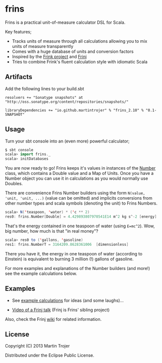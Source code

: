 # frins

Frins is a practical unit-of-measure calculator DSL for Scala.

Key features;

* Tracks units of measure through all calculations allowing you to mix units of measure transparently
* Comes with a huge database of units and conversion factors
* Inspired by the [Frink project](http://futureboy.us/frinkdocs/) and [Frinj](https://github.com/martintrojer/frinj)
* Tries to combine Frink's fluent calculation style with idiomatic Scala

## Artifacts

Add the following lines to your build.sbt

```
resolvers += "Sonatype snapshots" at "http://oss.sonatype.org/content/repositories/snapshots/"

libraryDependencies += "io.github.martintrojer" % "frins_2.10" % "0.1-SNAPSHOT"
```

## Usage

Turn your sbt console into an (even more) powerful calculator;

```scala
$ sbt console
scala> import frins._
scala> initDatabases
```

You are now ready to go! Frins keeps it's values in instances of the [Number](https://github.com/martintrojer/frins/blob/master/src/main/scala/frins/Number.scala) class, which contains a Double value and a Map of Units. Once you have a Number object you can use it in calculations as you would normally use Doubles.

There are convenience Frins Number builders using the form `N(value, 'unit, 'unit, ...)` (value can be omitted) and implicits conversions from other number types and scala symbols (denoting the unit) to Frins Numbers.

```scala
scala> N('teaspoon, 'water) * ('c ** 2)
res0: frins.Number[Double] = 4.429893807970541E14 m^2 kg s^-2 [energy]
```

That's the energy contained in one teaspoon of water (using `E=mc^2`). Wow, big number, how much is that "in real money"?

```scala
scala> res0 to ('gallons, 'gasoline)
res1: frins.NumberT = 3164209.8628361006  [dimensionless]
```

There you have it, the energy in one teaspoon of water (according to Einstein) is equivalent to burning 3 million (!) gallons of gasoline.

For more examples and explanations of the Number builders (and more!) see the example calculations below.

## Examples

* See [example calculations](https://github.com/martintrojer/frins/blob/master/src/main/scala/frins/ExampleCalculations.scala) for ideas (and some laughs)...

* [Video of a Frinj talk](http://skillsmatter.com/podcast/home/frinj-having-fun-with-units-3861) (Frinj is Frins' sibling project)

Also, check the Frinj [wiki](https://github.com/martintrojer/frinj/wiki) for related information.

## License

Copyright (C) 2013 Martin Trojer

Distributed under the Eclipse Public License.
